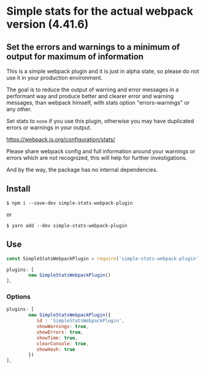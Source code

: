 # Simple stats for the actual webpack version (4.41.6)
## Set the errors and warnings to a minimum of output for maximum of information

This is a simple webpack plugin and it is just in alpha state, 
so please do not use it in your production environment.

The goal is to reduce the output of warning and error messages in a performant 
way and produce better and clearer error and warning messages, than webpack himself, 
with stats option "errors-warnings" or any other.

Set stats to `none` if you use this plugin, 
otherwise you may have duplicated errors or warnings in your output.

https://webpack.js.org/configuration/stats/

Please share webpack config and full information around 
your warnings or errors which are not recognized, 
this will help for further investigations.

And by the way, the package has no internal dependencies.

## Install
```npm
$ npm i --save-dev simple-stats-webpack-plugin
```
or
```yarn
$ yarn add --dev simple-stats-webpack-plugin
```

## Use

```js
const SimpleStatsWebpackPlugin = require('simple-stats-webpack-plugin');
```

```js
plugins: [
        new SimpleStatsWebpackPlugin()
],
```
### Options

```javascript
plugins: [
        new SimpleStatsWebpackPlugin({
           id : 'SimpleStatsWebpackPlugin', 
           showWarnings: true,
           showErrors: true,
           showTime: true,
           clearConsole: true,
           showHash: true
        })
],
```
